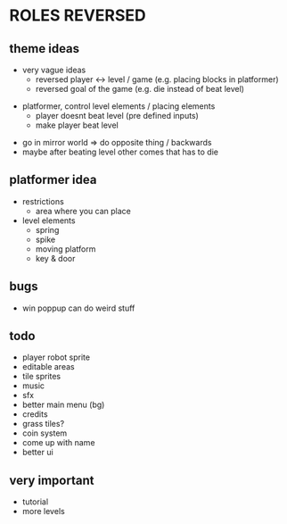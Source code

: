 # ROLES REVERSED

## theme ideas

- very vague ideas
  - reversed player <-> level / game (e.g. placing blocks in platformer)
  - reversed goal of the game (e.g. die instead of beat level)

+ platformer, control level elements / placing elements
	- player doesnt beat level (pre defined inputs)
	- make player beat level
- go in mirror world => do opposite thing / backwards
- maybe after beating level other comes that has to die

## platformer idea

- restrictions
  - area where you can place
- level elements
  - spring
  - spike
  - moving platform
  - key & door


## bugs

- win poppup can do weird stuff


## todo

- player robot sprite
- editable areas
- tile sprites
- music
- sfx
- better main menu (bg)
- credits
- grass tiles?
- coin system
- come up with name
- better ui

## very important

- tutorial
- more levels
